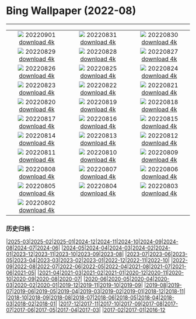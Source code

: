 # Bing Wallpaper (2022-08)
**************
| | | |
|:-:|:-:|:-:|
| ![](https://www.bing.com/th?id=OHR.SeitanLimania_JA-JP2816089639_1920x1080.jpg) 20220901 [download 4k](https://www.bing.com/th?id=OHR.SeitanLimania_JA-JP2816089639_UHD.jpg) | ![](https://www.bing.com/th?id=OHR.WildlifeCrossing_JA-JP2600308823_1920x1080.jpg) 20220831 [download 4k](https://www.bing.com/th?id=OHR.WildlifeCrossing_JA-JP2600308823_UHD.jpg) | ![](https://www.bing.com/th?id=OHR.Migliarino_JA-JP2507600917_1920x1080.jpg) 20220830 [download 4k](https://www.bing.com/th?id=OHR.Migliarino_JA-JP2507600917_UHD.jpg) |
| ![](https://www.bing.com/th?id=OHR.EstoniaBaltic_JA-JP2738058235_1920x1080.jpg) 20220829 [download 4k](https://www.bing.com/th?id=OHR.EstoniaBaltic_JA-JP2738058235_UHD.jpg) | ![](https://www.bing.com/th?id=OHR.BeardedTit_JA-JP2417480145_1920x1080.jpg) 20220828 [download 4k](https://www.bing.com/th?id=OHR.BeardedTit_JA-JP2417480145_UHD.jpg) | ![](https://www.bing.com/th?id=OHR.MSHV_JA-JP2373213077_1920x1080.jpg) 20220827 [download 4k](https://www.bing.com/th?id=OHR.MSHV_JA-JP2373213077_UHD.jpg) |
| ![](https://www.bing.com/th?id=OHR.PeljesacWind_JA-JP9609348976_1920x1080.jpg) 20220826 [download 4k](https://www.bing.com/th?id=OHR.PeljesacWind_JA-JP9609348976_UHD.jpg) | ![](https://www.bing.com/th?id=OHR.CascadesNP_JA-JP5657728703_1920x1080.jpg) 20220825 [download 4k](https://www.bing.com/th?id=OHR.CascadesNP_JA-JP5657728703_UHD.jpg) | ![](https://www.bing.com/th?id=OHR.WheatField_JA-JP5692230599_1920x1080.jpg) 20220824 [download 4k](https://www.bing.com/th?id=OHR.WheatField_JA-JP5692230599_UHD.jpg) |
| ![](https://www.bing.com/th?id=OHR.MentonFrance_JA-JP5622390102_1920x1080.jpg) 20220823 [download 4k](https://www.bing.com/th?id=OHR.MentonFrance_JA-JP5622390102_UHD.jpg) | ![](https://www.bing.com/th?id=OHR.TenderMoment_JA-JP5556117553_1920x1080.jpg) 20220822 [download 4k](https://www.bing.com/th?id=OHR.TenderMoment_JA-JP5556117553_UHD.jpg) | ![](https://www.bing.com/th?id=OHR.CostadaMorte_JA-JP5589370451_1920x1080.jpg) 20220821 [download 4k](https://www.bing.com/th?id=OHR.CostadaMorte_JA-JP5589370451_UHD.jpg) |
| ![](https://www.bing.com/th?id=OHR.BearProof_JA-JP5511212587_1920x1080.jpg) 20220820 [download 4k](https://www.bing.com/th?id=OHR.BearProof_JA-JP5511212587_UHD.jpg) | ![](https://www.bing.com/th?id=OHR.PenzancePool_JA-JP5471406580_1920x1080.jpg) 20220819 [download 4k](https://www.bing.com/th?id=OHR.PenzancePool_JA-JP5471406580_UHD.jpg) | ![](https://www.bing.com/th?id=OHR.SourHerring_JA-JP5932679061_1920x1080.jpg) 20220818 [download 4k](https://www.bing.com/th?id=OHR.SourHerring_JA-JP5932679061_UHD.jpg) |
| ![](https://www.bing.com/th?id=OHR.GreatWhiteRoller_JA-JP4421775087_1920x1080.jpg) 20220817 [download 4k](https://www.bing.com/th?id=OHR.GreatWhiteRoller_JA-JP4421775087_UHD.jpg) | ![](https://www.bing.com/th?id=OHR.Daimonji2022_JA-JP4377153357_1920x1080.jpg) 20220816 [download 4k](https://www.bing.com/th?id=OHR.Daimonji2022_JA-JP4377153357_UHD.jpg) | ![](https://www.bing.com/th?id=OHR.ChittorgarhFort_JA-JP4338890143_1920x1080.jpg) 20220815 [download 4k](https://www.bing.com/th?id=OHR.ChittorgarhFort_JA-JP4338890143_UHD.jpg) |
| ![](https://www.bing.com/th?id=OHR.AquarioNatural_JA-JP4279347479_1920x1080.jpg) 20220814 [download 4k](https://www.bing.com/th?id=OHR.AquarioNatural_JA-JP4279347479_UHD.jpg) | ![](https://www.bing.com/th?id=OHR.BoundaryWaters_JA-JP6066366988_1920x1080.jpg) 20220813 [download 4k](https://www.bing.com/th?id=OHR.BoundaryWaters_JA-JP6066366988_UHD.jpg) | ![](https://www.bing.com/th?id=OHR.AmboseliElephants_JA-JP6192441570_1920x1080.jpg) 20220812 [download 4k](https://www.bing.com/th?id=OHR.AmboseliElephants_JA-JP6192441570_UHD.jpg) |
| ![](https://www.bing.com/th?id=OHR.MtTsubakuro_JA-JP8021859452_1920x1080.jpg) 20220811 [download 4k](https://www.bing.com/th?id=OHR.MtTsubakuro_JA-JP8021859452_UHD.jpg) | ![](https://www.bing.com/th?id=OHR.WWDLions_JA-JP7973883468_1920x1080.jpg) 20220810 [download 4k](https://www.bing.com/th?id=OHR.WWDLions_JA-JP7973883468_UHD.jpg) | ![](https://www.bing.com/th?id=OHR.CuevaManos_JA-JP7897850477_1920x1080.jpg) 20220809 [download 4k](https://www.bing.com/th?id=OHR.CuevaManos_JA-JP7897850477_UHD.jpg) |
| ![](https://www.bing.com/th?id=OHR.SpringPoint_JA-JP7839431903_1920x1080.jpg) 20220808 [download 4k](https://www.bing.com/th?id=OHR.SpringPoint_JA-JP7839431903_UHD.jpg) | ![](https://www.bing.com/th?id=OHR.Furin2022_JA-JP7793959704_1920x1080.jpg) 20220807 [download 4k](https://www.bing.com/th?id=OHR.Furin2022_JA-JP7793959704_UHD.jpg) | ![](https://www.bing.com/th?id=OHR.Hiroshima2022_JA-JP7721283107_1920x1080.jpg) 20220806 [download 4k](https://www.bing.com/th?id=OHR.Hiroshima2022_JA-JP7721283107_UHD.jpg) |
| ![](https://www.bing.com/th?id=OHR.MilitaryTattoo_JA-JP8467183498_1920x1080.jpg) 20220805 [download 4k](https://www.bing.com/th?id=OHR.MilitaryTattoo_JA-JP8467183498_UHD.jpg) | ![](https://www.bing.com/th?id=OHR.BangladeshWaterLilies_JA-JP7625454693_1920x1080.jpg) 20220804 [download 4k](https://www.bing.com/th?id=OHR.BangladeshWaterLilies_JA-JP7625454693_UHD.jpg) | ![](https://www.bing.com/th?id=OHR.RedneckedGrebe_JA-JP7582341985_1920x1080.jpg) 20220803 [download 4k](https://www.bing.com/th?id=OHR.RedneckedGrebe_JA-JP7582341985_UHD.jpg) |
| ![](https://www.bing.com/th?id=OHR.HickmanBridge_JA-JP7380142488_1920x1080.jpg) 20220802 [download 4k](https://www.bing.com/th?id=OHR.HickmanBridge_JA-JP7380142488_UHD.jpg) |  |  |

### 历史归档：

|[2025-03](/../2025-03/2025-03.md)|[2025-02](/../2025-02/2025-02.md)|[2025-01](/../2025-01/2025-01.md)|[2024-12](/../2024-12/2024-12.md)|[2024-11](/../2024-11/2024-11.md)|[2024-10](/../2024-10/2024-10.md)|[2024-09](/../2024-09/2024-09.md)|[2024-08](/../2024-08/2024-08.md)|[2024-07](/../2024-07/2024-07.md)|[2024-06](/../2024-06/2024-06.md)|
|[2024-05](/../2024-05/2024-05.md)|[2024-04](/../2024-04/2024-04.md)|[2024-03](/../2024-03/2024-03.md)|[2024-02](/../2024-02/2024-02.md)|[2024-01](/../2024-01/2024-01.md)|[2023-12](/../2023-12/2023-12.md)|[2023-11](/../2023-11/2023-11.md)|[2023-10](/../2023-10/2023-10.md)|[2023-09](/../2023-09/2023-09.md)|[2023-08](/../2023-08/2023-08.md)|
|[2023-07](/../2023-07/2023-07.md)|[2023-06](/../2023-06/2023-06.md)|[2023-05](/../2023-05/2023-05.md)|[2023-04](/../2023-04/2023-04.md)|[2023-03](/../2023-03/2023-03.md)|[2023-02](/../2023-02/2023-02.md)|[2023-01](/../2023-01/2023-01.md)|[2022-12](/../2022-12/2022-12.md)|[2022-11](/../2022-11/2022-11.md)|[2022-10](/../2022-10/2022-10.md)|
|[2022-09](/../2022-09/2022-09.md)|[2022-08](/2022-08.md)|[2022-07](/../2022-07/2022-07.md)|[2022-06](/../2022-06/2022-06.md)|[2022-05](/../2022-05/2022-05.md)|[2022-04](/../2022-04/2022-04.md)|[2021-08](/../2021-08/2021-08.md)|[2021-07](/../2021-07/2021-07.md)|[2021-06](/../2021-06/2021-06.md)|[2021-05](/../2021-05/2021-05.md)|
|[2021-04](/../2021-04/2021-04.md)|[2021-03](/../2021-03/2021-03.md)|[2021-02](/../2021-02/2021-02.md)|[2021-01](/../2021-01/2021-01.md)|[2020-12](/../2020-12/2020-12.md)|[2020-11](/../2020-11/2020-11.md)|[2020-10](/../2020-10/2020-10.md)|[2020-09](/../2020-09/2020-09.md)|[2020-08](/../2020-08/2020-08.md)|[2020-07](/../2020-07/2020-07.md)|
|[2020-06](/../2020-06/2020-06.md)|[2020-05](/../2020-05/2020-05.md)|[2020-04](/../2020-04/2020-04.md)|[2020-03](/../2020-03/2020-03.md)|[2020-02](/../2020-02/2020-02.md)|[2020-01](/../2020-01/2020-01.md)|[2019-12](/../2019-12/2019-12.md)|[2019-11](/../2019-11/2019-11.md)|[2019-10](/../2019-10/2019-10.md)|[2019-09](/../2019-09/2019-09.md)|
|[2019-08](/../2019-08/2019-08.md)|[2019-07](/../2019-07/2019-07.md)|[2019-06](/../2019-06/2019-06.md)|[2019-05](/../2019-05/2019-05.md)|[2019-04](/../2019-04/2019-04.md)|[2019-03](/../2019-03/2019-03.md)|[2019-02](/../2019-02/2019-02.md)|[2019-01](/../2019-01/2019-01.md)|[2018-12](/../2018-12/2018-12.md)|[2018-11](/../2018-11/2018-11.md)|
|[2018-10](/../2018-10/2018-10.md)|[2018-09](/../2018-09/2018-09.md)|[2018-08](/../2018-08/2018-08.md)|[2018-07](/../2018-07/2018-07.md)|[2018-06](/../2018-06/2018-06.md)|[2018-05](/../2018-05/2018-05.md)|[2018-04](/../2018-04/2018-04.md)|[2018-03](/../2018-03/2018-03.md)|[2018-02](/../2018-02/2018-02.md)|[2018-01](/../2018-01/2018-01.md)|
|[2017-12](/../2017-12/2017-12.md)|[2017-11](/../2017-11/2017-11.md)|[2017-10](/../2017-10/2017-10.md)|[2017-09](/../2017-09/2017-09.md)|[2017-08](/../2017-08/2017-08.md)|[2017-07](/../2017-07/2017-07.md)|[2017-06](/../2017-06/2017-06.md)|[2017-05](/../2017-05/2017-05.md)|[2017-04](/../2017-04/2017-04.md)|[2017-03](/../2017-03/2017-03.md)|
|[2017-02](/../2017-02/2017-02.md)|[2017-01](/../2017-01/2017-01.md)|[2016-12](/../2016-12/2016-12.md)
